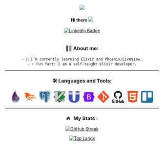 <div id="header" align="center">
  <img src="https://media.giphy.com/media/lP8xu5t2DLGG045H8F/giphy.gif" width="150"/>
  <div>

<div id="subheader" align="center">
    <h4>
    Hi there <img src="https://media.giphy.com/media/hvRJCLFzcasrR4ia7z/giphy.gif" width="30px"/>
    </h4>
    <div id="badges">
     <a href="https://www.linkedin.com/in/obie-tizon/">
      <img src="https://img.shields.io/badge/LinkedIn-blue?style=for-the-badge&logo=linkedin&logoColor=white" alt="LinkedIn Badge"/><br>
      <img src="https://komarev.com/ghpvc/?username=obieewan&style=flat-square&color=blue" alt=""/>
     </a>
    </div>
</div>

### :man_technologist: About me:

    - 🌱 I’m currently learning Elixir and Phoenix/LiveView.
    - ⚡ Fun fact: I am a self-taught elixir developer.

---


### :hammer_and_wrench: Languages and Tools:
<div>
  <img src="https://github.com/devicons/devicon/blob/master/icons/elixir/elixir-original.svg" title="Elixir" alt="Elixir" width="40" height="40"/>&nbsp;
  <img src="https://github.com/devicons/devicon/blob/master/icons/phoenix/phoenix-original.svg" title="Phoenix" alt="Phoenix" width="40" height="40"/>&nbsp;
  <img src="https://github.com/devicons/devicon/blob/master/icons/postgresql/postgresql-plain.svg" title="PostgreSQL" alt="PostgreSQL" width="40" height="40"/>&nbsp;
  <img src="https://github.com/devicons/devicon/blob/master/icons/vim/vim-original.svg" title="Vim" alt="Vim" width="40" height="40"/>&nbsp;
  <img src="https://github.com/devicons/devicon/blob/master/icons/unix/unix-original.svg" title="Unix" alt="Unix" width="40" height="40"/>&nbsp;
  <img src="https://github.com/devicons/devicon/blob/master/icons/bootstrap/bootstrap-original.svg" title="Bootstrap" alt="Bootstrap" width="40" height="40"/>&nbsp;
  <img src="https://github.com/devicons/devicon/blob/master/icons/git/git-original.svg" title="Git" alt="Git" width="40" height="40"/>&nbsp;
  <img src="https://github.com/devicons/devicon/blob/master/icons/github/github-original-wordmark.svg" title="Github" alt="Github" width="40" height="40"/>&nbsp;
  <img src="https://github.com/devicons/devicon/blob/master/icons/html5/html5-original.svg" title="HTML5" alt="HTML5" width="40" height="40"/>&nbsp;
  <img src="https://github.com/devicons/devicon/blob/master/icons/trello/trello-plain.svg" title="Trello" alt="Trello" width="40" height="40"/>&nbsp;
</div>

---


### 🔥 &nbsp; My Stats :
[![GitHub Streak](http://github-readme-streak-stats.herokuapp.com?user=obieewan&theme=dark&background=000000)](https://git.io/streak-stats)

<!--
[![Github Stats](https://github-readme-stats.vercel.app/api?username=obieewan&show_icons=true&include_all_commits=true&theme=dark&background=000000)](https://github.com/obieewan/github-readme-stats)
/-->

[![Top Langs](https://github-readme-stats.vercel.app/api/top-langs/?username=obieewan&layout=compact&theme=vision-friendly-dark)](https://github.com/obieewan/github-readme-stats)
